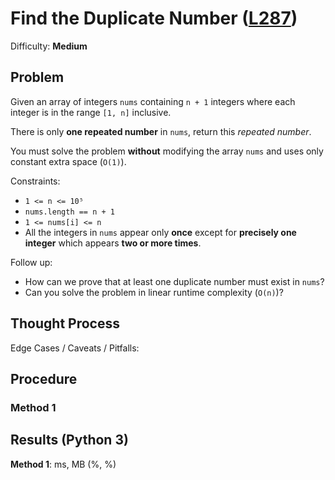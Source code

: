 # Find the Duplicate Number ([L287](https://leetcode.com/problems/find-the-duplicate-number/))
Difficulty: **Medium**

## Problem

Given an array of integers `nums` containing `n + 1` integers where each integer is in the range `[1, n]` inclusive.

There is only **one repeated number** in `nums`, return this *repeated number*.

You must solve the problem **without** modifying the array `nums` and uses only constant extra space (`O(1)`).

Constraints:
- `1 <= n <= 10⁵`
- `nums.length == n + 1`
- `1 <= nums[i] <= n`
- All the integers in `nums` appear only **once** except for **precisely one integer** which appears **two or more times**.

Follow up:
- How can we prove that at least one duplicate number must exist in `nums`?
- Can you solve the problem in linear runtime complexity (`O(n)`)?

## Thought Process

Edge Cases / Caveats / Pitfalls:

## Procedure

### Method 1

## Results (Python 3)

**Method 1**:  ms, MB (%, %)
